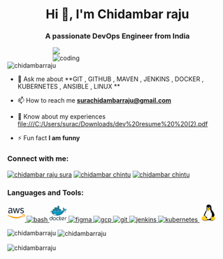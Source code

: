 <h1 align="center">Hi 👋, I'm Chidambar raju</h1>
<h3 align="center">A passionate DevOps Engineer from India</h3>
<img align="right" width="400" src="https://thumbs.gfycat.com/KindDistortedIrrawaddydolphin-size_restricted.gif">
<img align="right" alt="coding"width="400" scrc="https://giphy.com/gifs/network-technologies-connectivity-ITRemFlr5tS39AzQUL">

<p align="left"> <img src="https://komarev.com/ghpvc/?username=chidambarraju&label=Profile%20views&color=0e75b6&style=flat" alt="chidambarraju" /> </p>

- 💬 Ask me about **GIT , GITHUB , MAVEN , JENKINS , DOCKER , KUBERNETES , ANSIBLE , LINUX **

- 📫 How to reach me **surachidambarraju@gmail.com**

- 📄 Know about my experiences [file:///C:/Users/surac/Downloads/dev%20resume%20%20(2).pdf](file:///C:/Users/surac/Downloads/dev%20resume%20%20(2).pdf)

- ⚡ Fun fact **I am funny**

<h3 align="left">Connect with me:</h3>
<p align="left">
<a href="https://linkedin.com/in/chidambar raju sura" target="blank"><img align="center" src="https://raw.githubusercontent.com/rahuldkjain/github-profile-readme-generator/master/src/images/icons/Social/linked-in-alt.svg" alt="chidambar raju sura" height="30" width="40" /></a>
<a href="https://fb.com/chidambar chintu" target="blank"><img align="center" src="https://raw.githubusercontent.com/rahuldkjain/github-profile-readme-generator/master/src/images/icons/Social/facebook.svg" alt="chidambar chintu" height="30" width="40" /></a>
<a href="https://instagram.com/chidambar chintu" target="blank"><img align="center" src="https://raw.githubusercontent.com/rahuldkjain/github-profile-readme-generator/master/src/images/icons/Social/instagram.svg" alt="chidambar chintu" height="30" width="40" /></a>
</p>

<h3 align="left">Languages and Tools:</h3>
<p align="left"> <a href="https://aws.amazon.com" target="_blank" rel="noreferrer"> <img src="https://raw.githubusercontent.com/devicons/devicon/master/icons/amazonwebservices/amazonwebservices-original-wordmark.svg" alt="aws" width="40" height="40"/> </a> <a href="https://www.gnu.org/software/bash/" target="_blank" rel="noreferrer"> <img src="https://www.vectorlogo.zone/logos/gnu_bash/gnu_bash-icon.svg" alt="bash" width="40" height="40"/> </a> <a href="https://www.docker.com/" target="_blank" rel="noreferrer"> <img src="https://raw.githubusercontent.com/devicons/devicon/master/icons/docker/docker-original-wordmark.svg" alt="docker" width="40" height="40"/> </a> <a href="https://www.figma.com/" target="_blank" rel="noreferrer"> <img src="https://www.vectorlogo.zone/logos/figma/figma-icon.svg" alt="figma" width="40" height="40"/> </a> <a href="https://cloud.google.com" target="_blank" rel="noreferrer"> <img src="https://www.vectorlogo.zone/logos/google_cloud/google_cloud-icon.svg" alt="gcp" width="40" height="40"/> </a> <a href="https://git-scm.com/" target="_blank" rel="noreferrer"> <img src="https://www.vectorlogo.zone/logos/git-scm/git-scm-icon.svg" alt="git" width="40" height="40"/> </a> <a href="https://www.jenkins.io" target="_blank" rel="noreferrer"> <img src="https://www.vectorlogo.zone/logos/jenkins/jenkins-icon.svg" alt="jenkins" width="40" height="40"/> </a> <a href="https://kubernetes.io" target="_blank" rel="noreferrer"> <img src="https://www.vectorlogo.zone/logos/kubernetes/kubernetes-icon.svg" alt="kubernetes" width="40" height="40"/> </a> <a href="https://www.linux.org/" target="_blank" rel="noreferrer"> <img src="https://raw.githubusercontent.com/devicons/devicon/master/icons/linux/linux-original.svg" alt="linux" width="40" height="40"/> </a> </p>

<p><img align="left" src="https://github-readme-stats.vercel.app/api/top-langs?username=chidambarraju&show_icons=true&locale=en&layout=compact" alt="chidambarraju" /></p>

<p>&nbsp;<img align="center" src="https://github-readme-stats.vercel.app/api?username=chidambarraju&show_icons=true&locale=en" alt="chidambarraju" /></p>

<p><img align="center" src="https://github-readme-streak-stats.herokuapp.com/?user=chidambarraju&" alt="chidambarraju" /></p>

